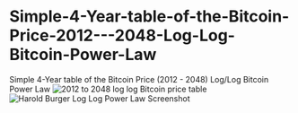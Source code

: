 # Simple-4-Year-table-of-the-Bitcoin-Price-2012---2048-Log-Log-Bitcoin-Power-Law
Simple 4-Year table of the Bitcoin Price (2012 - 2048) Log/Log Bitcoin Power Law
![2012 to 2048 log log Bitcoin price table](https://github.com/user-attachments/assets/61fd0215-50ee-4076-84e5-1bdbc7d7e5d2)
![Harold Burger Log Log Power Law Screenshot](https://github.com/user-attachments/assets/a4e670f9-c207-4027-bce0-f7c373c0ac51)
